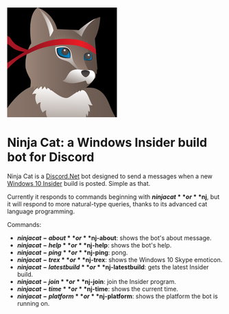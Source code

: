 ![](src/avatar.png?raw=true)

# Ninja Cat: a Windows Insider build bot for Discord
Ninja Cat is a [Discord.Net](https://github.com/RogueException/Discord.Net) bot designed to send a messages when a new [Windows 10 Insider](https://insider.windows.com/) build is posted. Simple as that.

Currently it responds to commands beginning with **$ninjacat** or **$nj**, but it will respond to more natural-type queries, thanks to its advanced cat language programming.

Commands:
* **$ninjacat-about** or **$nj-about**: shows the bot's about message.
* **$ninjacat-help** or **$nj-help**: shows the bot's help.
* **$ninjacat-ping** or **$nj-ping**: pong.
* **$ninjacat-trex** or **$nj-trex**: shows the Windows 10 Skype emoticon.
* **$ninjacat-latestbuild** or **$nj-latestbuild**: gets the latest Insider build.
* **$ninjacat-join** or **$nj-join**: join the Insider program.
* **$ninjacat-time** or **$nj-time**: shows the current time.
* **$ninjacat-platform** or **$nj-platform**: shows the platform the bot is running on.
